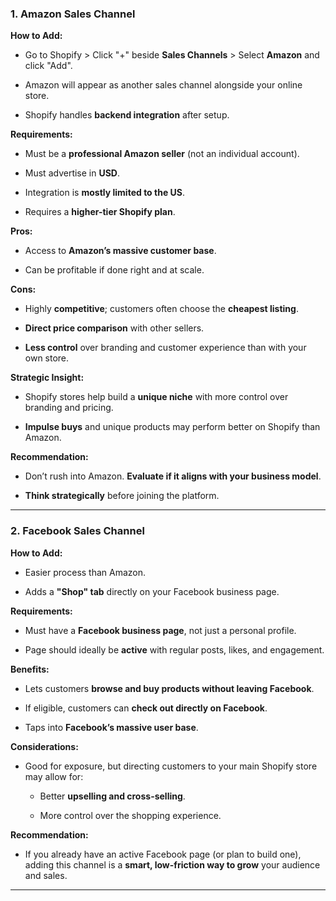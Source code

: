 ### **1. Amazon Sales Channel**

**How to Add:**

- Go to Shopify > Click "+" beside **Sales Channels** > Select **Amazon** and click "Add".
    
- Amazon will appear as another sales channel alongside your online store.
    
- Shopify handles **backend integration** after setup.
    

**Requirements:**

- Must be a **professional Amazon seller** (not an individual account).
    
- Must advertise in **USD**.
    
- Integration is **mostly limited to the US**.
    
- Requires a **higher-tier Shopify plan**.
    

**Pros:**

- Access to **Amazon’s massive customer base**.
    
- Can be profitable if done right and at scale.
    

**Cons:**

- Highly **competitive**; customers often choose the **cheapest listing**.
    
- **Direct price comparison** with other sellers.
    
- **Less control** over branding and customer experience than with your own store.
    

**Strategic Insight:**

- Shopify stores help build a **unique niche** with more control over branding and pricing.
    
- **Impulse buys** and unique products may perform better on Shopify than Amazon.
    

**Recommendation:**

- Don’t rush into Amazon. **Evaluate if it aligns with your business model**.
    
- **Think strategically** before joining the platform.
    

---

### **2. Facebook Sales Channel**

**How to Add:**

- Easier process than Amazon.
    
- Adds a **"Shop" tab** directly on your Facebook business page.
    

**Requirements:**

- Must have a **Facebook business page**, not just a personal profile.
    
- Page should ideally be **active** with regular posts, likes, and engagement.
    

**Benefits:**

- Lets customers **browse and buy products without leaving Facebook**.
    
- If eligible, customers can **check out directly on Facebook**.
    
- Taps into **Facebook’s massive user base**.
    

**Considerations:**

- Good for exposure, but directing customers to your main Shopify store may allow for:
    
    - Better **upselling and cross-selling**.
        
    - More control over the shopping experience.
        

**Recommendation:**

- If you already have an active Facebook page (or plan to build one), adding this channel is a **smart, low-friction way to grow** your audience and sales.
    

---
